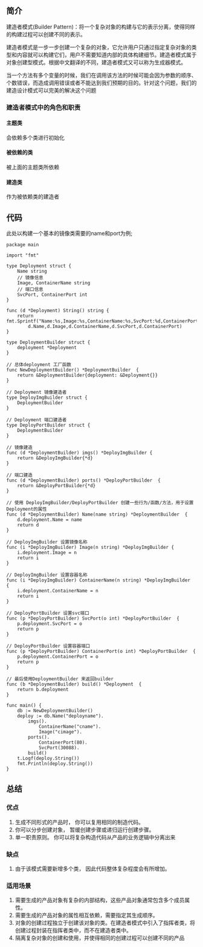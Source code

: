 #

## 简介

建造者模式(Builder Pattern)：将一个复杂对象的构建与它的表示分离，使得同样的构建过程可以创建不同的表示。

建造者模式是一步一步创建一个复杂的对象，它允许用户只通过指定复杂对象的类型和内容就可以构建它们，用户不需要知道内部的具体构建细节。建造者模式属于对象创建型模式。根据中文翻译的不同，建造者模式又可以称为生成器模式。

当一个方法有多个变量的时候，我们在调用该方法的时候可能会因为参数的顺序、个数错误，而造成调用错误或者不能达到我们预期的目的。针对这个问题，我们的建造设计模式可以完美的解决这个问题

### 建造者模式中的角色和职责

#### 主题类

会依赖多个类进行初始化

#### 被依赖的类

被上面的主题类所依赖

#### 建造类

作为被依赖类的建造者

## 代码

此处以构建一个基本的镜像类需要的name和port为例;

```golang
package main

import "fmt"

type Deployment struct {
    Name string
    // 镜像信息
    Image, ContainerName string
    // 端口信息
    SvcPort, ContainerPort int
}

func (d *Deployment) String() string {
    return fmt.Sprintf("Name:%s,Image:%s,ContainerName:%s,SvcPort:%d,ContainerPort:%d",
        d.Name,d.Image,d.ContainerName,d.SvcPort,d.ContainerPort)
}

type DeploymentBuilder struct {
    deployment *Deployment
}

// 总体deployment 工厂函数
func NewDeploymentBuilder() *DeploymentBuilder  {
    return &DeploymentBuilder{deployment: &Deployment{}}
}

// Deployment 镜像建造者
type DeployImgBuilder struct {
    DeploymentBuilder
}

// Deployment 端口建造者
type DeployPortBuilder struct {
    DeploymentBuilder
}

// 镜像建造
func (d *DeploymentBuilder) imgs() *DeployImgBuilder {
    return &DeployImgBuilder{*d}
}

// 端口建造
func (d *DeploymentBuilder) ports() *DeployPortBuilder  {
    return &DeployPortBuilder{*d}
}

// 使用 DeployImgBuilder/DeployPortBuilder 创建一些行为/函数/方法，用于设置Deployment的属性
func (d *DeploymentBuilder) Name(name string) *DeploymentBuilder  {
    d.deployment.Name = name
    return d
}

// DeployImgBuilder 设置镜像名称
func (i *DeployImgBuilder) Image(n string) *DeployImgBuilder {
    i.deployment.Image = n
    return i
}

// DeployImgBuilder 设置容器名称
func (i *DeployImgBuilder) ContainerName(n string) *DeployImgBuilder  {
    i.deployment.ContainerName = n
    return i
}

// DeployPortBuilder 设置svc端口
func (p *DeployPortBuilder) SvcPort(o int) *DeployPortBuilder  {
    p.deployment.SvcPort = o
    return p
}

// DeployPortBuilder 设置容器端口
func (p *DeployPortBuilder) ContainerPort(o int) *DeployPortBuilder  {
    p.deployment.ContainerPort = o
    return p
}

// 最后使用DeploymentBuilder 来返回builder
func (b *DeploymentBuilder) build() *Deployment  {
    return b.deployment
}

func main() {
    db := NewDeploymentBuilder()
    deploy := db.Name("deployname").
        imgs().
            ContainerName("cname").
            Image("cimage").
        ports().
            ContainerPort(80).
            SvcPort(30088).
        build()
    t.Logf(deploy.String())
    fmt.Println(deploy.String())
}
```

## 总结

### 优点

1. 生成不同形式的产品时， 你可以复用相同的制造代码。
2. 你可以分步创建对象， 暂缓创建步骤或递归运行创建步骤。
3. 单一职责原则。 你可以将复杂构造代码从产品的业务逻辑中分离出来

### 缺点

1. 由于该模式需要新增多个类， 因此代码整体复杂程度会有所增加。

### 适用场景

1. 需要生成的产品对象有复杂的内部结构，这些产品对象通常包含多个成员属性。
2. 需要生成的产品对象的属性相互依赖，需要指定其生成顺序。
3. 对象的创建过程独立于创建该对象的类。在建造者模式中引入了指挥者类，将创建过程封装在指挥者类中，而不在建造者类中。
4. 隔离复杂对象的创建和使用，并使得相同的创建过程可以创建不同的产品
